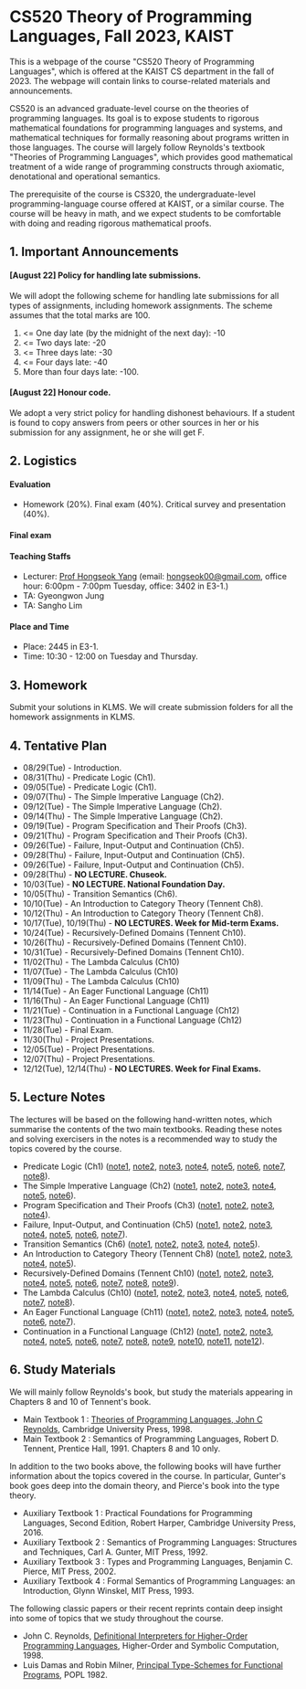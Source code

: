 # CS520 Theory of Programming Languages, Fall 2023, KAIST 

This is a webpage of the course "CS520 Theory of Programming Languages", which is offered at the KAIST CS department in the fall of 2023. The webpage will contain links to course-related materials and announcements.

CS520 is an advanced graduate-level course on the theories of programming languages. Its goal is to expose students to rigorous mathematical foundations for programming languages and systems, and mathematical techniques for formally reasoning about  programs written in those languages. The course will largely follow Reynolds's textbook "Theories of Programming Languages", which provides good mathematical treatment of a wide range of programming constructs through axiomatic, denotational and operational semantics. 

The prerequisite of the course is CS320, the undergraduate-level programming-language course offered at KAIST, or a similar course. The course will be heavy in math, and we expect students to be comfortable with doing and reading rigorous mathematical proofs. 

## 1. Important Announcements

#### [August 22] Policy for handling late submissions.

We will adopt the following scheme for handling late submissions for all types of assignments, including homework assignments. The scheme assumes that the total marks are 100.

1. <= One day late (by the midnight of the next day): -10
2. <= Two days late: -20
3. <= Three days late: -30
4. <= Four days late: -40
5. More than four days late: -100.

#### [August 22] Honour code.

We adopt a very strict policy for handling dishonest behaviours. If a student is found to copy answers from peers or other sources in her or his submission for any assignment, he or she will get F.

## 2. Logistics

#### Evaluation

* Homework (20%). Final exam (40%). Critical survey and presentation (40%). 

#### Final exam

#### Teaching Staffs

* Lecturer: [Prof Hongseok Yang](https://cs.kaist.ac.kr/people/view?idx=552&kind=faculty&menu=160) (email: hongseok00@gmail.com, office hour: 6:00pm - 7:00pm 
Tuesday, office: 3402 in E3-1.)
* TA: Gyeongwon Jung
* TA: Sangho Lim 

#### Place and Time

* Place: 2445 in E3-1.
* Time: 10:30 - 12:00 on Tuesday and Thursday.

## 3. Homework

Submit your solutions in KLMS. We will create submission folders for all the homework assignments in KLMS.

## 4. Tentative Plan

* 08/29(Tue) - Introduction.
* 08/31(Thu) - Predicate Logic (Ch1).
* 09/05(Tue) - Predicate Logic (Ch1).
* 09/07(Thu) - The Simple Imperative Language (Ch2).
* 09/12(Tue) - The Simple Imperative Language (Ch2).
* 09/14(Thu) - The Simple Imperative Language (Ch2).
* 09/19(Tue) - Program Specification and Their Proofs (Ch3).
* 09/21(Thu) - Program Specification and Their Proofs (Ch3).
* 09/26(Tue) - Failure, Input-Output and Continuation (Ch5).
* 09/28(Thu) - Failure, Input-Output and Continuation (Ch5).
* 09/26(Tue) - Failure, Input-Output and Continuation (Ch5).
* 09/28(Thu) - __NO LECTURE. Chuseok.__
* 10/03(Tue) - __NO LECTURE. National Foundation Day.__
* 10/05(Thu) - Transition Semantics (Ch6).
* 10/10(Tue) - An Introduction to Category Theory (Tennent Ch8).
* 10/12(Thu) - An Introduction to Category Theory (Tennent Ch8).
* 10/17(Tue), 10/19(Thu) - __NO LECTURES. Week for Mid-term Exams.__
* 10/24(Tue) - Recursively-Defined Domains (Tennent Ch10).
* 10/26(Thu) - Recursively-Defined Domains (Tennent Ch10).
* 10/31(Tue) - Recursively-Defined Domains (Tennent Ch10).
* 11/02(Thu) - The Lambda Calculus (Ch10)
* 11/07(Tue) - The Lambda Calculus (Ch10)
* 11/09(Thu) - The Lambda Calculus (Ch10)
* 11/14(Tue) - An Eager Functional Language (Ch11)
* 11/16(Thu) - An Eager Functional Language (Ch11)
* 11/21(Tue) - Continuation in a Functional Language (Ch12)
* 11/23(Thu) - Continuation in a Functional Language (Ch12)
* 11/28(Tue) - Final Exam.
* 11/30(Thu) - Project Presentations.
* 12/05(Tue) - Project Presentations.
* 12/07(Thu) - Project Presentations.
* 12/12(Tue), 12/14(Thu) - __NO LECTURES. Week for Final Exams.__

## 5. Lecture Notes

The lectures will be based on the following hand-written notes, which summarise the contents of the two main textbooks. Reading these notes and solving exercisers in the notes is a recommended way to study the topics covered by the course.

* Predicate Logic (Ch1) ([note1](https://github.com/hongseok-yang/graduatePL23/blob/master/Lectures/Lecture2/note1.jpg), [note2](https://github.com/hongseok-yang/graduatePL23/blob/master/Lectures/Lecture2/note2.jpg), [note3](https://github.com/hongseok-yang/graduatePL23/blob/master/Lectures/Lecture2/note3.jpg), [note4](https://github.com/hongseok-yang/graduatePL23/blob/master/Lectures/Lecture2/note4.jpg), [note5](https://github.com/hongseok-yang/graduatePL23/blob/master/Lectures/Lecture2/note5.jpg), [note6](https://github.com/hongseok-yang/graduatePL23/blob/master/Lectures/Lecture2/note6.jpg), [note7](https://github.com/hongseok-yang/graduatePL23/blob/master/Lectures/Lecture2/note7.jpg), [note8](https://github.com/hongseok-yang/graduatePL23/blob/master/Lectures/Lecture2/note8.jpg)).
* The Simple Imperative Language (Ch2) ([note1](https://github.com/hongseok-yang/graduatePL23/blob/master/Lectures/Lecture3/note1.jpg), [note2](https://github.com/hongseok-yang/graduatePL23/blob/master/Lectures/Lecture3/note2.jpg), [note3](https://github.com/hongseok-yang/graduatePL23/blob/master/Lectures/Lecture3/note3.jpg), [note4](https://github.com/hongseok-yang/graduatePL23/blob/master/Lectures/Lecture3/note4.jpg), [note5](https://github.com/hongseok-yang/graduatePL23/blob/master/Lectures/Lecture3/note5.jpg), [note6](https://github.com/hongseok-yang/graduatePL23/blob/master/Lectures/Lecture3/note6.jpg)).
* Program Specification and Their Proofs (Ch3) ([note1](https://github.com/hongseok-yang/graduatePL23/blob/master/Lectures/Lecture4/note1.jpg), [note2](https://github.com/hongseok-yang/graduatePL23/blob/master/Lectures/Lecture4/note2.jpg), [note3](https://github.com/hongseok-yang/graduatePL23/blob/master/Lectures/Lecture4/note3.jpg), [note4](https://github.com/hongseok-yang/graduatePL23/blob/master/Lectures/Lecture4/note4.jpg)).
* Failure, Input-Output, and Continuation (Ch5) ([note1](https://github.com/hongseok-yang/graduatePL23/blob/master/Lectures/Lecture5/note1.jpg), [note2](https://github.com/hongseok-yang/graduatePL23/blob/master/Lectures/Lecture5/note2.jpg), [note3](https://github.com/hongseok-yang/graduatePL23/blob/master/Lectures/Lecture5/note3.jpg), [note4](https://github.com/hongseok-yang/graduatePL23/blob/master/Lectures/Lecture5/note4.jpg), [note5](https://github.com/hongseok-yang/graduatePL23/blob/master/Lectures/Lecture5/note5.jpg), [note6](https://github.com/hongseok-yang/graduatePL23/blob/master/Lectures/Lecture5/note6.jpg), [note7](https://github.com/hongseok-yang/graduatePL23/blob/master/Lectures/Lecture5/note7.jpg)).
* Transition Semantics (Ch6) ([note1](https://github.com/hongseok-yang/graduatePL23/blob/master/Lectures/Lecture6/note1.jpeg), [note2](https://github.com/hongseok-yang/graduatePL23/blob/master/Lectures/Lecture6/note2.jpeg), [note3](https://github.com/hongseok-yang/graduatePL23/blob/master/Lectures/Lecture6/note3.jpeg), [note4](https://github.com/hongseok-yang/graduatePL23/blob/master/Lectures/Lecture6/note4.jpeg), [note5](https://github.com/hongseok-yang/graduatePL23/blob/master/Lectures/Lecture6/note5.jpeg)).
* An Introduction to Category Theory (Tennent Ch8) ([note1](https://github.com/hongseok-yang/graduatePL23/blob/master/Lectures/Lecture7/note1.jpeg), [note2](https://github.com/hongseok-yang/graduatePL23/blob/master/Lectures/Lecture7/note2.jpeg), [note3](https://github.com/hongseok-yang/graduatePL23/blob/master/Lectures/Lecture7/note3.jpeg), [note4](https://github.com/hongseok-yang/graduatePL23/blob/master/Lectures/Lecture7/note4.jpeg), [note5](https://github.com/hongseok-yang/graduatePL23/blob/master/Lectures/Lecture7/note5.jpeg)).
* Recursively-Defined Domains (Tennent Ch10) ([note1](https://github.com/hongseok-yang/graduatePL23/blob/master/Lectures/Lecture8/note1.jpeg), [note2](https://github.com/hongseok-yang/graduatePL23/blob/master/Lectures/Lecture8/note2.jpeg), [note3](https://github.com/hongseok-yang/graduatePL23/blob/master/Lectures/Lecture8/note3.jpeg), [note4](https://github.com/hongseok-yang/graduatePL23/blob/master/Lectures/Lecture8/note4.jpeg), [note5](https://github.com/hongseok-yang/graduatePL23/blob/master/Lectures/Lecture8/note5.jpeg), [note6](https://github.com/hongseok-yang/graduatePL23/blob/master/Lectures/Lecture8/note6.jpeg), [note7](https://github.com/hongseok-yang/graduatePL23/blob/master/Lectures/Lecture8/note7.jpeg), [note8](https://github.com/hongseok-yang/graduatePL23/blob/master/Lectures/Lecture8/note8.jpeg), [note9](https://github.com/hongseok-yang/graduatePL23/blob/master/Lectures/Lecture8/note9.jpeg)).
* The Lambda Calculus (Ch10) ([note1](https://github.com/hongseok-yang/graduatePL23/blob/master/Lectures/Lecture9/note1.jpeg), [note2](https://github.com/hongseok-yang/graduatePL23/blob/master/Lectures/Lecture9/note2.jpeg), [note3](https://github.com/hongseok-yang/graduatePL23/blob/master/Lectures/Lecture9/note3.jpeg), [note4](https://github.com/hongseok-yang/graduatePL23/blob/master/Lectures/Lecture9/note4.jpeg), [note5](https://github.com/hongseok-yang/graduatePL23/blob/master/Lectures/Lecture9/note5.jpeg), [note6](https://github.com/hongseok-yang/graduatePL23/blob/master/Lectures/Lecture9/note6.jpeg), [note7](https://github.com/hongseok-yang/graduatePL23/blob/master/Lectures/Lecture9/note7.jpeg), [note8](https://github.com/hongseok-yang/graduatePL23/blob/master/Lectures/Lecture9/note8.jpeg)).
* An Eager Functional Language (Ch11) ([note1](https://github.com/hongseok-yang/graduatePL23/blob/master/Lectures/Lecture10/note1.jpeg), [note2](https://github.com/hongseok-yang/graduatePL23/blob/master/Lectures/Lecture10/note2.jpeg), [note3](https://github.com/hongseok-yang/graduatePL23/blob/master/Lectures/Lecture10/note3.jpeg), [note4](https://github.com/hongseok-yang/graduatePL23/blob/master/Lectures/Lecture10/note4.jpeg), [note5](https://github.com/hongseok-yang/graduatePL23/blob/master/Lectures/Lecture10/note5.jpeg), [note6](https://github.com/hongseok-yang/graduatePL23/blob/master/Lectures/Lecture10/note6.jpeg), [note7](https://github.com/hongseok-yang/graduatePL23/blob/master/Lectures/Lecture10/note7.jpeg)).
* Continuation in a Functional Language (Ch12) ([note1](https://github.com/hongseok-yang/graduatePL23/blob/master/Lectures/Lecture11/note1.jpeg), [note2](https://github.com/hongseok-yang/graduatePL23/blob/master/Lectures/Lecture11/note2.jpeg), [note3](https://github.com/hongseok-yang/graduatePL23/blob/master/Lectures/Lecture11/note3.jpeg), [note4](https://github.com/hongseok-yang/graduatePL23/blob/master/Lectures/Lecture11/note4.jpeg), [note5](https://github.com/hongseok-yang/graduatePL23/blob/master/Lectures/Lecture11/note5.jpeg), [note6](https://github.com/hongseok-yang/graduatePL23/blob/master/Lectures/Lecture11/note6.jpeg), [note7](https://github.com/hongseok-yang/graduatePL23/blob/master/Lectures/Lecture11/note7.jpeg), [note8](https://github.com/hongseok-yang/graduatePL23/blob/master/Lectures/Lecture11/note8.jpeg), [note9](https://github.com/hongseok-yang/graduatePL23/blob/master/Lectures/Lecture11/note9.jpeg), [note10](https://github.com/hongseok-yang/graduatePL23/blob/master/Lectures/Lecture11/note10.jpeg), [note11](https://github.com/hongseok-yang/graduatePL23/blob/master/Lectures/Lecture11/note11.jpeg), [note12](https://github.com/hongseok-yang/graduatePL23/blob/master/Lectures/Lecture11/note12.jpeg)).

## 6. Study Materials

We will mainly follow Reynolds's book, but study the materials appearing in Chapters 8 and 10 of Tennent's book.

* Main Textbook 1 : [Theories of Programming Languages, John C Reynolds](https://www.cambridge.org/core/books/theories-of-programming-languages/19530A88F3471B2A7D9891770B21DAF9), Cambridge University Press, 1998. 
* Main Textbook 2 : Semantics of Programming Languages, Robert D. Tennent, Prentice Hall, 1991. Chapters 8 and 10 only.

In addition to the two books above, the following books will have further information about the topics covered in the course. In particular, Gunter's book goes deep into the domain theory, and Pierce's book into the type theory.

* Auxiliary Textbook 1 : Practical Foundations for Programming Languages, Second Edition, Robert Harper, Cambridge University Press, 2016.
* Auxiliary Textbook 2 : Semantics of Programming Languages: Structures and Techniques, Carl A. Gunter, MIT Press, 1992.
* Auxiliary Textbook 3 : Types and Programming Languages, Benjamin C. Pierce, MIT Press, 2002.
* Auxiliary Textbook 4 : Formal Semantics of Programming Languages: an Introduction, Glynn Winskel, MIT Press, 1993.

The following classic papers or their recent reprints contain deep insight into some of topics that we study throughout the course.

* John C. Reynolds, [Definitional Interpreters for Higher-Order Programming Languages](https://doi.org/10.1023/A:1010027404223), Higher-Order and Symbolic Computation, 1998. 
* Luis Damas and Robin Milner, [Principal Type-Schemes for Functional Programs](https://dl.acm.org/citation.cfm?id=582176), POPL 1982.

